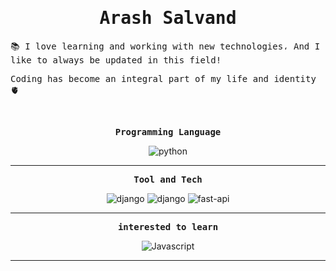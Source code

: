 <h1 align="center"><samp> Arash Salvand </samp></h1>

<p><samp> 📚 I love learning and working with new technologies، And I like to always be updated in this field!</samp></p>

<p><samp>Coding has become an integral part of my life and identity 🫀</samp></p>

<br>

<p align="center"><samp><strong>Programming Language</strong></samp></p>
<p align="center">
  <img src="https://img.shields.io/badge/Python-000000?style=for-the-badge&logo=python&logoColor=blue" alt="python"/>
</p>

<hr/>

<p align="center"><samp><strong>Tool and Tech</strong></samp></p>
<p align="center">
  <img src="https://img.shields.io/badge/Django-000000?style=for-the-badge&logo=django&logoColor=green" alt="django"/>
  <img src="https://img.shields.io/badge/DJANGO-REST-000000?style=for-the-badge&logo=django&logoColor=white&color=black&labelColor=black" alt="django"/>
  <img src="https://img.shields.io/badge/fastapi-000000?style=for-the-badge&logo=FASTAPI&logoColor=gray" alt="fast-api"/>
</p>

<hr/>

<p align="center"><samp><strong>interested to learn</strong></samp></p>
<p align="center">
<img src="https://img.shields.io/badge/javascript-%23000000.svg?style=for-the-badge&logo=javascript&logoColor=%23F7DF1E" alt="Javascript"/>
<hr/>

</p>
